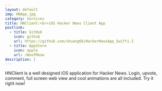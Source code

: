 ```yaml
---
layout: default
img: HNApp.jpg
category: Services
title: HNClient:<br>iOS Hacker News Client App
postlink:
  - title: GitHub
    icon: github
    url: https://github.com/xhuang68/HackerNewsApp_Swift1.2
  - title: AppStore
    icon: apple
    url: /WoofMeow
description: |
---
```

  HNClient is a well designed iOS application for Hacker News. Login, upvote, comment, full screen web view and cool animations are all included. Try it right now!
